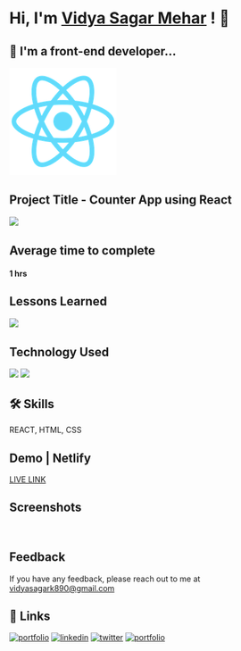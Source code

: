 # Hi, I'm [Vidya Sagar Mehar](https://vidya-sagar-portfolio.netlify.app/) ! 👋


## 🚀 I'm a front-end developer...

![](logo192.png)

## Project Title - Counter App using React
<img src="https://user-images.githubusercontent.com/73097560/115834477-dbab4500-a447-11eb-908a-139a6edaec5c.gif">



## Average time to complete
#### 1 hrs
## Lessons Learned

![](https://img.shields.io/badge/React-useState_hooks-purple)

## Technology Used

![](https://img.shields.io/badge/FirstTech-ReactJS-purple)
![](https://img.shields.io/badge/ThirdTech-CSS-blue)

## 🛠 Skills
REACT, HTML, CSS

## Demo | Netlify
[LIVE LINK](https://countereactapp.netlify.app/)


## Screenshots
![]()



## Feedback

If you have any feedback, please reach out to me at vidyasagark890@gmail.com


## 🔗 Links
[![portfolio](https://img.shields.io/badge/my_portfolio-000?style=for-the-badge&logo=ko-fi&logoColor=white)](https://vidya-sagar-portfolio.netlify.app/)
[![linkedin](https://img.shields.io/badge/linkedin-0A66C2?style=for-the-badge&logo=linkedin&logoColor=white)](https://www.linkedin.com/)
[![twitter](https://img.shields.io/badge/twitter-1DA1F2?style=for-the-badge&logo=twitter&logoColor=white)](https://twitter.com/Cherry_Reyans)
[![portfolio](https://img.shields.io/badge/FindCoder_portfolio-5A20CB??style=for-the-badge&logo=appveyor)](https://www.findcoder.io/u/vidyasagarmehar)

